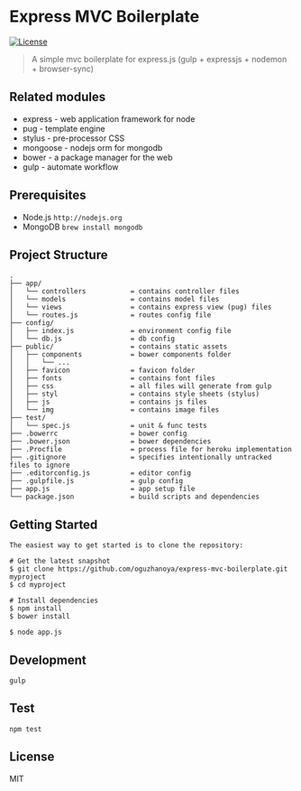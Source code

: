 ﻿Express MVC Boilerplate
==================================
[![License](http://img.shields.io/:license-mit-blue.svg)](https://opensource.org/licenses/MIT)

> A simple mvc boilerplate for express.js (gulp + expressjs + nodemon + browser-sync)

## Related modules

* express - web application framework for node
* pug - template engine
* stylus - pre-processor CSS
* mongoose - nodejs orm for mongodb
* bower - a package manager for the web
* gulp - automate workflow

## Prerequisites
* Node.js `http://nodejs.org`
* MongoDB `brew install mongodb`

## Project Structure
```
.
├── app/
│   └── controllers           = contains controller files
│   └── models                = contains model files
│   └── views                 = contains express view (pug) files
│   └── routes.js             = routes config file
├── config/
│   ├── index.js              = environment config file
│   └── db.js                 = db config
├── public/                   = contains static assets
│   ├── components            = bower components folder
│   │   └── ...
│   ├── favicon               = favicon folder
│   ├── fonts                 = contains font files
│   ├── css                   = all files will generate from gulp
│   ├── styl                  = contains style sheets (stylus)
│   ├── js                    = contains js files
│   └── img                   = contains image files
├── test/
│   └── spec.js               = unit & func tests
├── .bowerrc                  = bower config
├── .bower.json               = bower dependencies
├── .Procfile                 = process file for heroku implementation
├── .gitignore                = specifies intentionally untracked files to ignore
├── .editorconfig.js          = editor config
├── .gulpfile.js              = gulp config
├── app.js                    = app setup file
└── package.json              = build scripts and dependencies

```

## Getting Started

```
The easiest way to get started is to clone the repository:

# Get the latest snapshot
$ git clone https://github.com/oguzhanoya/express-mvc-boilerplate.git myproject
$ cd myproject

# Install dependencies
$ npm install
$ bower install

$ node app.js
```

## Development

    gulp

## Test

    npm test

## License

MIT
